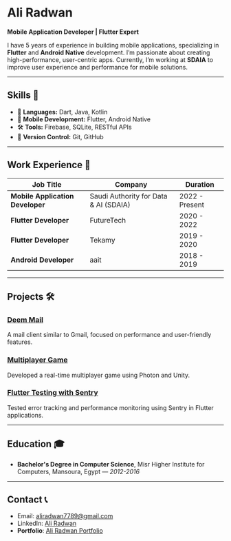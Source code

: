 # Ali Radwan

**Mobile Application Developer | Flutter Expert**

I have 5 years of experience in building mobile applications, specializing in **Flutter** and **Android Native** development. I’m passionate about creating high-performance, user-centric apps. Currently, I’m working at **SDAIA** to improve user experience and performance for mobile solutions.

---

## Skills 🚀
- 🔧 **Languages:** Dart, Java, Kotlin
- 📱 **Mobile Development:** Flutter, Android Native
- 🛠️ **Tools:** Firebase, SQLite, RESTful APIs
- 🔄 **Version Control:** Git, GitHub

---

## Work Experience 💼
| Job Title                         | Company                               | Duration          |
| ---------------------------------- | ------------------------------------- | ----------------- |
| **Mobile Application Developer**   | Saudi Authority for Data & AI (SDAIA) | 2022 - Present    |
| **Flutter Developer**              | FutureTech                            | 2020 - 2022       |
| **Flutter Developer**              | Tekamy                                | 2019 - 2020       |
| **Android Developer**              | aait                                  | 2018 - 2019       |

---

## Projects 🛠️
### [Deem Mail](https://github.com/yourusername/DeemMail)
A mail client similar to Gmail, focused on performance and user-friendly features.

### [Multiplayer Game](https://github.com/yourusername/MultiplayerGame)
Developed a real-time multiplayer game using Photon and Unity.

### [Flutter Testing with Sentry](https://github.com/yourusername/SentryTesting)
Tested error tracking and performance monitoring using Sentry in Flutter applications.

---

## Education 🎓
- **Bachelor's Degree in Computer Science**, Misr Higher Institute for Computers, Mansoura, Egypt — *2012-2016*

---

## Contact 📞
- Email: [aliradwan7789@gmail.com](mailto:aliradwan7789@gmail.com)
- LinkedIn: [Ali Radwan](https://www.linkedin.com/in/ali-radwan-%F0%9F%87%B5%F0%9F%87%B8-19731086/)
- **Portfolio**: [Ali Radwan Portfolio](https://aliradwan.github.io/AliRadwan.portfolio/)

